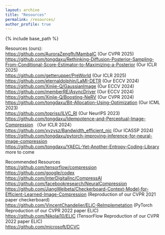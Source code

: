 ```yaml
---
layout: archive
title: "Resources"
permalink: /resources/
author_profile: true
---
```


{% include base_path %}

Resources (ours):  
https://github.com/AuroraZengfh/MambaIC (Our CVPR 2025)     
https://github.com/tongdaxu/Rethinking-Diffusion-Posterior-Sampling-From-Conditional-Score-Estimator-to-Maximizing-a-Posterior (Our ICLR 2025)     
https://github.com/getterupper/PreWorld (Our ICLR 2025)  
https://github.com/eternaldolphin/LaMI-DETR (Our ECCV 2024)    
https://github.com/Xinjie-Q/GaussianImage (Our ECCV 2024)  
https://github.com/memberRE/AsyncDriver (Our ECCV 2024)   
https://github.com/Xinjie-Q/Boosting-NeRV (Our CVPR 2024)  
https://github.com/tongdaxu/Bit-Allocation-Using-Optimization (Our ICML 2023)  
https://github.com/topriss/ILVC_RI (Our NeurIPS 2023)  
https://github.com/tongdaxu/Idempotence-and-Perceptual-Image-Compression  （Our ICLR 2024）  
https://github.com/xyzysz/Bandwidth_efficient_nic (Our ICASSP 2024)   
https://github.com/tongdaxu/pytorch-improving-inference-for-neural-image-compression  
https://github.com/tongdaxu/YAECL-Yet-Another-Entropy-Coding-Library  
more to come  

Recommended Resources  
https://github.com/tensorflow/compression  
https://github.com/google/codex   
https://github.com/InterDigitalInc/CompressAI  
https://github.com/facebookresearch/NeuralCompression  
https://github.com/JiangWeibeta/Checkerboard-Context-Model-for-Efficient-Learned-Image-Compression (Reproduction of our CVPR 2021 paper checkerboard)  
https://github.com/VincentChandelier/ELiC-ReImplemetation (PyTorch Reproduction of our CVPR 2022 paper ELIC)   
https://github.com/Nikolai10/ELIC (TensorFlow Reproduction of our CVPR 2022 paper ELIC)  
https://github.com/microsoft/DCVC   
